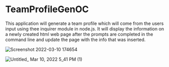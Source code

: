 # TeamProfileGenOC

This application will generate a team profile which will come from the users input using thee inquirer module in node.js. It will display the information on a newly created html web page after the prompts are completed in the command line and update the page with the info that was inserted. 

![Screenshot 2022-03-10 174654](https://user-images.githubusercontent.com/52935369/157774514-7f594a5a-e23f-4ebb-ae58-9a56f4aa8366.png)


![Untitled_ Mar 10, 2022 5_41 PM (1)](https://user-images.githubusercontent.com/52935369/157774659-ff311c60-9830-4f0f-9012-fe53a85f75a6.gif)

